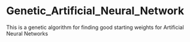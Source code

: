 # Genetic_Artificial_Neural_Network
This is a genetic algorithm for finding good starting weights for Artificial Neural Networks
